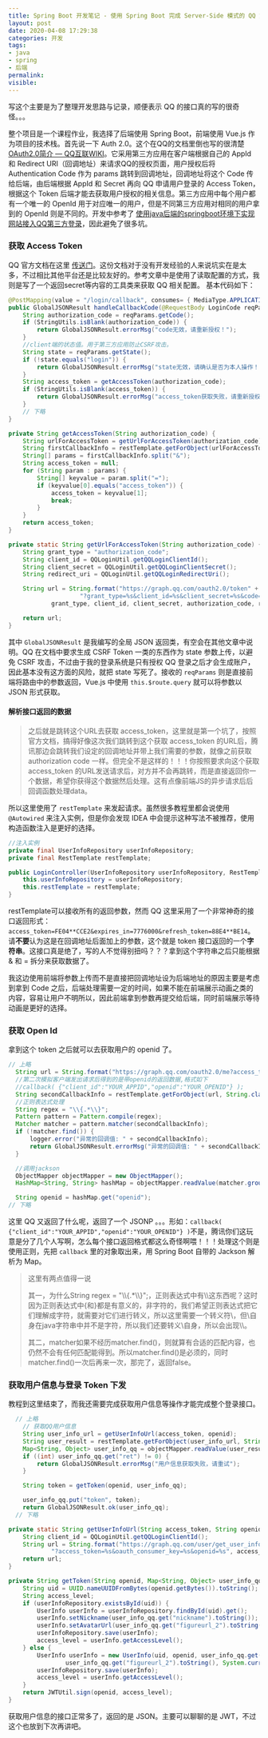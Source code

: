 ```yaml
---
title: Spring Boot 开发笔记 - 使用 Spring Boot 完成 Server-Side 模式的 QQ 第三方登录
layout: post
date: 2020-04-08 17:29:38
categories: 开发
tags:
- java
- spring
- 后端
permalink:
visible:
---
```

写这个主要是为了整理开发思路与记录，顺便表示 QQ 的接口真的写的很奇怪。。。
<!--More-->
整个项目是一个课程作业，我选择了后端使用 Spring Boot，前端使用 Vue.js 作为项目的技术栈。首先说一下 Auth 2.0。这个在QQ的文档里倒也写的很清楚 [OAuth2.0简介 — QQ互联WIKI](https://wiki.connect.qq.com/oauth2-0%E7%AE%80%E4%BB%8B)。它采用第三方应用在客户端根据自己的 AppId 和 Redirect URI（回调地址）来请求QQ的授权页面，用户授权后将 Authentication Code 作为 params 跳转到回调地址，回调地址将这个 Code 传给后端，由后端根据 AppId 和 Secret 再向 QQ 申请用户登录的 Access Token，根据这个 Token 后端才能去获取用户授权的相关信息。第三方应用中每个用户都有一个唯一的 OpenId 用于对应唯一的用户，但是不同第三方应用对相同的用户拿到的 OpenId 则是不同的。开发中参考了 [使用java后端的springboot环境下实现网站接入QQ第三方登录](https://segmentfault.com/a/1190000020181967)，因此避免了很多坑。

### 获取 Access Token

QQ 官方文档在这里 [传送门](https://wiki.connect.qq.com/%E5%87%86%E5%A4%87%E5%B7%A5%E4%BD%9C_oauth2-0)。这份文档对于没有开发经验的人来说坑实在是太多，不过相比其他平台还是比较友好的。参考文章中是使用了读取配置的方式，我则是写了一个返回secret等内容的工具类来获取 QQ 相关配置。
基本代码如下：

```java
@PostMapping(value = "/login/callback", consumes= { MediaType.APPLICATION_JSON_VALUE})
public GlobalJSONResult handleCallbackCode(@RequestBody LoginCode reqParams) throws JsonProcessingException {
    String authorization_code = reqParams.getCode();
    if (StringUtils.isBlank(authorization_code)) {
        return GlobalJSONResult.errorMsg("code无效，请重新授权！");
    }
    //client端的状态值。用于第三方应用防止CSRF攻击。
    String state = reqParams.getState();
    if (!state.equals("login")) {
        return GlobalJSONResult.errorMsg("state无效，请确认是否为本人操作！");
    }
    String access_token = getAccessToken(authorization_code);
    if (StringUtils.isBlank(access_token)) {
        return GlobalJSONResult.errorMsg("access_token获取失败，请重新授权！");
    }
    // 下略
}

private String getAccessToken(String authorization_code) {
    String urlForAccessToken = getUrlForAccessToken(authorization_code);
    String firstCallbackInfo = restTemplate.getForObject(urlForAccessToken, String.class);
    String[] params = firstCallbackInfo.split("&");
    String access_token = null;
    for (String param : params) {
        String[] keyvalue = param.split("=");
        if (keyvalue[0].equals("access_token")) {
            access_token = keyvalue[1];
            break;
        }
    }
    return access_token;
}

private static String getUrlForAccessToken(String authorization_code) {
    String grant_type = "authorization_code";
    String client_id = QQLoginUtil.getQQLoginClientId();
    String client_secret = QQLoginUtil.getQQLoginClientSecret();
    String redirect_uri = QQLoginUtil.getQQLoginRedirectUri();

    String url = String.format("https://graph.qq.com/oauth2.0/token" +
                    "?grant_type=%s&client_id=%s&client_secret=%s&code=%s&redirect_uri=%s",
            grant_type, client_id, client_secret, authorization_code, redirect_uri);

    return url;
}
```

其中 `GlobalJSONResult` 是我编写的全局 JSON 返回类，有空会在其他文章中说明。QQ 在文档中要求生成 CSRF Token 一类的东西作为 state 参数上传，以避免 CSRF 攻击，不过由于我的登录系统是只有授权 QQ 登录之后才会生成账户，因此基本没有这方面的风险，就把 state 写死了。接收的 `reqParams` 则是直接前端将路由中的参数返回，Vue.js 中使用 `this.$route.query` 就可以将参数以 JSON 形式获取。

#### 解析接口返回的数据

>之后就是跳转这个URL去获取 access_token，这里就是第一个坑了，按照官方文档，搞得好像这次我们跳转到这个获取 access_token 的URL后，腾讯那边会跳转我们设定的回调地址并带上我们需要的参数，就像之前获取 authorization code 一样。但完全不是这样的！！！你按照要求向这个获取 access_token 的URL发送请求后，对方并不会再跳转，而是直接返回你一个数据，希望你获得这个数据然后处理。这有点像前端JS的异步请求后后回调函数处理data。

所以这里使用了 `restTemplate` 来发起请求。虽然很多教程里都会说使用 `@Autowired` 来注入实例，但是你会发现 IDEA 中会提示这种写法不被推荐，使用构造函数注入是更好的选择。

```java
//注入实例
private final UserInfoRepository userInfoRepository;
private final RestTemplate restTemplate;

public LoginController(UserInfoRepository userInfoRepository, RestTemplate restTemplate) {
    this.userInfoRepository = userInfoRepository;
    this.restTemplate = restTemplate;
}
```

restTemplate可以接收所有的返回参数，然而 QQ 这里采用了一个非常神奇的接口返回形式：`access_token=FE04**CCE2&expires_in=7776000&refresh_token=88E4**BE14`。请**不要**认为这是在回调地址后面加上的参数，这个就是 token 接口返回的一个**字符串**。这接口真是绝了，写的人不觉得别扭吗？？？拿到这个字符串之后只能根据 & 和 = 拆分来获取数据了。

我这边使用前端将参数上传而不是直接把回调地址设为后端地址的原因主要是考虑到拿到 Code 之后，后端处理需要一定的时间，如果不能在前端展示动画之类的内容，容易让用户不明所以，因此前端拿到参数再提交给后端，同时前端展示等待动画是更好的选择。

### 获取 Open Id

拿到这个 token 之后就可以去获取用户的 openid 了。

```java
// 上略
  String url = String.format("https://graph.qq.com/oauth2.0/me?access_token=%s", access_token);
  //第二次模拟客户端发出请求后得到的是带openid的返回数据,格式如下
  //callback( {"client_id":"YOUR_APPID","openid":"YOUR_OPENID"} );
  String secondCallbackInfo = restTemplate.getForObject(url, String.class);
  //正则表达式处理
  String regex = "\\{.*\\}";
  Pattern pattern = Pattern.compile(regex);
  Matcher matcher = pattern.matcher(secondCallbackInfo);
  if (!matcher.find()) {
      logger.error("异常的回调值: " + secondCallbackInfo);
      return GlobalJSONResult.errorMsg("异常的回调值: " + secondCallbackInfo);
  }

  //调用jackson
  ObjectMapper objectMapper = new ObjectMapper();
  HashMap<String, String> hashMap = objectMapper.readValue(matcher.group(0), HashMap.class);

  String openid = hashMap.get("openid");
// 下略
```

这里 QQ 又返回了什么呢，返回了一个 JSONP 。。。形如：`callback( {"client_id":"YOUR_APPID","openid":"YOUR_OPENID"} )`不是，腾讯你们这玩意是分了几个人写啊，怎么每个接口返回格式都这么奇怪啊喂！！！处理这个则是使用正则，先把 `callback` 里的对象取出来，用 Spring Boot 自带的 Jackson 解析为 Map。

>这里有两点值得一说
>
>其一，为什么String regex = "&#92;&#92;{.*&#92;&#92;}";，正则表达式中有&#92;&#92;这东西呢？这时因为正则表达式中{和}都是有意义的，非字符的，我们希望正则表达式把它们理解成字符，就需要对它们进行转义，所以这里需要一个转义符&#92;，但&#92;自身在java字符串中并不是字符，所以我们还要转义&#92;自身，所以会出现&#92;&#92;。
>
>其二，matcher如果不经历matcher.find()，则就算有合适的匹配内容，也仍然不会有任何匹配能得到。所以matcher.find()是必须的，同时matcher.find()一次后再来一次，那完了，返回false。

### 获取用户信息与登录 Token 下发

教程到这里结束了，而我还需要完成获取用户信息等操作才能完成整个登录接口。

```java
  // 上略
    // 获取QQ用户信息
    String user_info_url = getUserInfoUrl(access_token, openid);
    String user_result = restTemplate.getForObject(user_info_url, String.class);
    Map<String, Object> user_info_qq = objectMapper.readValue(user_result, Map.class);
    if ((int) user_info_qq.get("ret") != 0) {
        return GlobalJSONResult.errorMsg("用户信息获取失败，请重试");
    }

    String token = getToken(openid, user_info_qq);

    user_info_qq.put("token", token);
    return GlobalJSONResult.ok(user_info_qq);
  // 下略

private static String getUserInfoUrl(String access_token, String openid) {
    String client_id = QQLoginUtil.getQQLoginClientId();
    String url = String.format("https://graph.qq.com/user/get_user_info" +
            "?access_token=%s&oauth_consumer_key=%s&openid=%s", access_token, client_id, openid);
    return url;
}

private String getToken(String openid, Map<String, Object> user_info_qq) {
    String uid = UUID.nameUUIDFromBytes(openid.getBytes()).toString();
    String access_level;
    if (userInfoRepository.existsById(uid)) {
        UserInfo userInfo = userInfoRepository.findById(uid).get();
        userInfo.setNickname(user_info_qq.get("nickname").toString());
        userInfo.setAvatarUrl(user_info_qq.get("figureurl_2").toString());
        userInfoRepository.save(userInfo);
        access_level = userInfo.getAccessLevel();
    } else {
        UserInfo userInfo = new UserInfo(uid, openid, user_info_qq.get("nickname").toString(),
                user_info_qq.get("figureurl_2").toString(), System.currentTimeMillis());
        userInfoRepository.save(userInfo);
        access_level = userInfo.getAccessLevel();
    }
    return JWTUtil.sign(openid, access_level);
}
```

获取用户信息的接口正常多了，返回的是 JSON。主要可以聊聊的是 JWT，不过这个也放到下次再讲吧。
